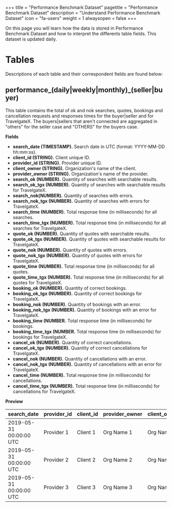 +++
title = "Performance Benchmark Dataset"
pagetitle = "Performance Benchmark Dataset"
description = "Understand Performance Benchmark Dataset"
icon = "fa-users" 
weight = 1
alwaysopen = false
+++

On this page you will learn how the data is stored in Performance Benchmark Dataset and how to interpret the differents table fields. This dataset is updated daily.

# Tables

Descriptions of each table and their correspondent fields are found below:


## performance\_(daily|weekly|monthly)\_(seller|buyer)
This table contains the total of ok and nok searches, quotes, bookings and cancellation requests and responses times for the buyer|seller and for TravelgateX. The buyers|sellers that aren't connected are aggregated in "others" for the seller case and "OTHERS" for the buyers case.


__Fields__

* **search\_date (TIMESTAMP).** Search date in UTC (format: YYYY-MM-DD hh:mm:ss).
* **client\_id (STRING).** Client unique ID.
* **provider\_id (STRING).** Provider unique ID.
* **client\_owner    (STRING).** Organization's name of the client.
* **provider\_owner (STRING).** Organization's name of the provider.
* **search\_ok (NUMBER).** Quantity of searches with searchable results.
* **search\_ok_tgx (NUMBER).** Quantity of searches with searchable results for TravelgateX.
* **search\_nok(NUMBER).** Quantity of searches with errors.
* **search\_nok_tgx (NUMBER).** Quantity of searches with errors for TravelgateX.
* **search\_time (NUMBER).** Total response time (in milliseconds) for all searches.
* **search\_time_tgx (NUMBER).** Total response time (in milliseconds) for all searches for TravelgateX.
* **quote\_ok (NUMBER).** Quantity of quotes with searchable results.
* **quote\_ok_tgx (NUMBER).** Quantity of quotes with searchable results for TravelgateX.
* **quote\_nok (NUMBER).** Quantity of quotes with errors.
* **quote\_nok_tgx (NUMBER).** Quantity of quotes with errors for TravelgateX.
* **quote\_time (NUMBER).** Total response time (in milliseconds) for all quotes.
* **quote\_time_tgx (NUMBER).** Total response time (in milliseconds) for all quotes for TravelgateX.
* **booking\_ok (NUMBER).** Quantity of correct bookings.
* **booking\_ok_tgx (NUMBER).** Quantity of correct bookings for TravelgateX.
* **booking\_nok (NUMBER).** Quantity of bookings with an error.
* **booking\_nok_tgx (NUMBER).** Quantity of bookings with an error for TravelgateX.
* **booking\_time (NUMBER.** Total response time (in milliseconds) for bookings.
* **booking\_time_tgx (NUMBER.** Total response time (in milliseconds) for bookings for TravelgateX.
* **cancel\_ok (NUMBER).** Quantity of correct cancellations.
* **cancel\_ok_tgx (NUMBER).** Quantity of correct cancellations for TravelgateX.
* **cancel\_nok (NUMBER).** Quantity of cancellations with an error.
* **cancel\_nok_tgx (NUMBER).** Quantity of cancellations with an error for TravelgateX.
* **cancel\_time (NUMBER).** Total response time (in milliseconds) for cancellations.
* **cancel\_time_tgx (NUMBER).** Total response time (in milliseconds) for cancellations for TravelgateX.

__Preview__


| search_date             | provider_id | client_id      | provider_owner  | client_owner   | search_ok | search_ok_tgx | search_nok | search_nok_tgx | search_time | search_time_tgx | quote_ok | quote_ok_tgx | quote_nok | quote_nok_tgx | quote_time | quote_time_tgx | booking_ok | booking_ok_tgx | booking_nok | booking_nok_tgx | booking_time | booking_time_tgx | cancel_ok | cancel_ok_tgx | cancel_nok | cancel_nok_tgx | cancel_time | cancel_time_tgx |
|-------------------------|-------------|----------------|-----------------|----------------|-----------|---------------|------------|----------------|-------------|-----------------|----------|--------------|-----------|---------------|------------|----------------|------------|----------------|-------------|-----------------|--------------|------------------|-----------|---------------|------------|----------------|-------------|-----------------|
| 2019-05-31 00:00:00 UTC | Provider 1  | Client 1       | Org Name 1      | Org Name 1     | 2739      | 2739          | 5435       | 5435           | 15143760    | 15143760        | 19       | 19           | 0         | 0             | 54151      | 54151          | 2          | 2              | 1           | 1               | 31747        | 31747            | 0         | 0             | 0          | 0              | 0           | 0               |
| 2019-05-31 00:00:00 UTC | Provider 2  | Client 2       | Org Name 2      | Org Name 2     | 22631     | 1079375       | 4964       | 669086         | 2308465     | 256855044       | 1694     | 7708         | 0         | 80            | 157269     | 3539127        | 8          | 18             | 1           | 1               | 5441         | 15815            | 1         | 7             | 0          | 0              | 625         | 5925            |
| 2019-05-31 00:00:00 UTC | Provider 3  | Client 3       | Org Name 3      | Org Name 3     | 131116    | 192822        | 68270      | 106039         | 581904466   | 1168506957      | 6386     | 8220         | 1232      | 1511          | 32997644   | 41012522       | 93         | 193            | 1           | 1               | 3468668      | 7259187          | 32        | 40            | 0          | 0              | 334721      | 399424          |
